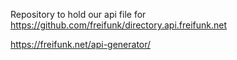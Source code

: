 Repository to hold our api file for https://github.com/freifunk/directory.api.freifunk.net

https://freifunk.net/api-generator/
